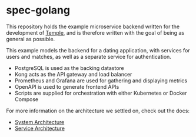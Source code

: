 # spec-golang

This repository holds the example microservice backend written for the development of [Temple](https://github.com/TempleEight/temple), and is therefore written with the goal of being as general as possible.

This example models the backend for a dating application, with services for users and matches, as well as a separate service for authentication.

* PostgreSQL is used as the backing datastore
* Kong acts as the API gateway and load balancer
* Prometheus and Grafana are used for gathering and displaying metrics
* OpenAPI is used to generate frontend APIs
* Scripts are supplied for orchestration with either Kubernetes or Docker Compose

For more information on the architecture we settled on, check out the docs:
* [System Architecture](https://templeeight.github.io/temple-docs/docs/arch/system)
* [Service Architecture](https://templeeight.github.io/temple-docs/docs/arch/service)
